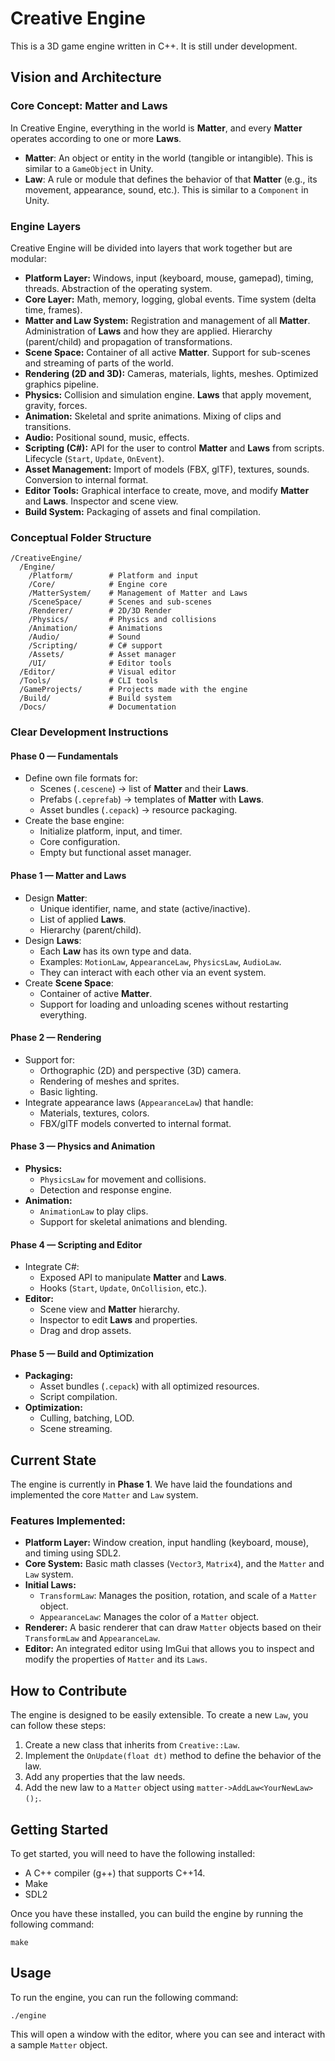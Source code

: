 # Creative Engine

This is a 3D game engine written in C++. It is still under development.

## Vision and Architecture

### Core Concept: Matter and Laws

In Creative Engine, everything in the world is **Matter**, and every **Matter** operates according to one or more **Laws**.

-   **Matter**: An object or entity in the world (tangible or intangible). This is similar to a `GameObject` in Unity.
-   **Law**: A rule or module that defines the behavior of that **Matter** (e.g., its movement, appearance, sound, etc.). This is similar to a `Component` in Unity.

### Engine Layers

Creative Engine will be divided into layers that work together but are modular:

*   **Platform Layer:** Windows, input (keyboard, mouse, gamepad), timing, threads. Abstraction of the operating system.
*   **Core Layer:** Math, memory, logging, global events. Time system (delta time, frames).
*   **Matter and Law System:** Registration and management of all **Matter**. Administration of **Laws** and how they are applied. Hierarchy (parent/child) and propagation of transformations.
*   **Scene Space:** Container of all active **Matter**. Support for sub-scenes and streaming of parts of the world.
*   **Rendering (2D and 3D):** Cameras, materials, lights, meshes. Optimized graphics pipeline.
*   **Physics:** Collision and simulation engine. **Laws** that apply movement, gravity, forces.
*   **Animation:** Skeletal and sprite animations. Mixing of clips and transitions.
*   **Audio:** Positional sound, music, effects.
*   **Scripting (C#):** API for the user to control **Matter** and **Laws** from scripts. Lifecycle (`Start`, `Update`, `OnEvent`).
*   **Asset Management:** Import of models (FBX, glTF), textures, sounds. Conversion to internal format.
*   **Editor Tools:** Graphical interface to create, move, and modify **Matter** and **Laws**. Inspector and scene view.
*   **Build System:** Packaging of assets and final compilation.

### Conceptual Folder Structure

```
/CreativeEngine/
  /Engine/
    /Platform/        # Platform and input
    /Core/            # Engine core
    /MatterSystem/    # Management of Matter and Laws
    /SceneSpace/      # Scenes and sub-scenes
    /Renderer/        # 2D/3D Render
    /Physics/         # Physics and collisions
    /Animation/       # Animations
    /Audio/           # Sound
    /Scripting/       # C# support
    /Assets/          # Asset manager
    /UI/              # Editor tools
  /Editor/            # Visual editor
  /Tools/             # CLI tools
  /GameProjects/      # Projects made with the engine
  /Build/             # Build system
  /Docs/              # Documentation
```

### Clear Development Instructions

#### Phase 0 — Fundamentals

*   Define own file formats for:
    *   Scenes (`.cescene`) → list of **Matter** and their **Laws**.
    *   Prefabs (`.ceprefab`) → templates of **Matter** with **Laws**.
    *   Asset bundles (`.cepack`) → resource packaging.
*   Create the base engine:
    *   Initialize platform, input, and timer.
    *   Core configuration.
    *   Empty but functional asset manager.

#### Phase 1 — Matter and Laws

*   Design **Matter**:
    *   Unique identifier, name, and state (active/inactive).
    *   List of applied **Laws**.
    *   Hierarchy (parent/child).
*   Design **Laws**:
    *   Each **Law** has its own type and data.
    *   Examples: `MotionLaw`, `AppearanceLaw`, `PhysicsLaw`, `AudioLaw`.
    *   They can interact with each other via an event system.
*   Create **Scene Space**:
    *   Container of active **Matter**.
    *   Support for loading and unloading scenes without restarting everything.

#### Phase 2 — Rendering

*   Support for:
    *   Orthographic (2D) and perspective (3D) camera.
    *   Rendering of meshes and sprites.
    *   Basic lighting.
*   Integrate appearance laws (`AppearanceLaw`) that handle:
    *   Materials, textures, colors.
    *   FBX/glTF models converted to internal format.

#### Phase 3 — Physics and Animation

*   **Physics:**
    *   `PhysicsLaw` for movement and collisions.
    *   Detection and response engine.
*   **Animation:**
    *   `AnimationLaw` to play clips.
    *   Support for skeletal animations and blending.

#### Phase 4 — Scripting and Editor

*   Integrate C#:
    *   Exposed API to manipulate **Matter** and **Laws**.
    *   Hooks (`Start`, `Update`, `OnCollision`, etc.).
*   **Editor:**
    *   Scene view and **Matter** hierarchy.
    *   Inspector to edit **Laws** and properties.
    *   Drag and drop assets.

#### Phase 5 — Build and Optimization

*   **Packaging:**
    *   Asset bundles (`.cepack`) with all optimized resources.
    *   Script compilation.
*   **Optimization:**
    *   Culling, batching, LOD.
    *   Scene streaming.

## Current State

The engine is currently in **Phase 1**. We have laid the foundations and implemented the core `Matter` and `Law` system.

### Features Implemented:

*   **Platform Layer:** Window creation, input handling (keyboard, mouse), and timing using SDL2.
*   **Core System:** Basic math classes (`Vector3`, `Matrix4`), and the `Matter` and `Law` system.
*   **Initial Laws:**
    *   `TransformLaw`: Manages the position, rotation, and scale of a `Matter` object.
    *   `AppearanceLaw`: Manages the color of a `Matter` object.
*   **Renderer:** A basic renderer that can draw `Matter` objects based on their `TransformLaw` and `AppearanceLaw`.
*   **Editor:** An integrated editor using ImGui that allows you to inspect and modify the properties of `Matter` and its `Laws`.

## How to Contribute

The engine is designed to be easily extensible. To create a new `Law`, you can follow these steps:

1.  Create a new class that inherits from `Creative::Law`.
2.  Implement the `OnUpdate(float dt)` method to define the behavior of the law.
3.  Add any properties that the law needs.
4.  Add the new law to a `Matter` object using `matter->AddLaw<YourNewLaw>();`.

## Getting Started

To get started, you will need to have the following installed:

*   A C++ compiler (g++) that supports C++14.
*   Make
*   SDL2

Once you have these installed, you can build the engine by running the following command:

```
make
```

## Usage

To run the engine, you can run the following command:

```
./engine
```

This will open a window with the editor, where you can see and interact with a sample `Matter` object.
